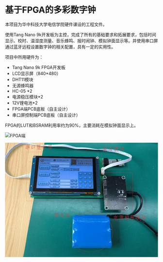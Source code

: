 # 基于FPGA的多彩数字钟

本项目为华中科技大学电信学院硬件课设的工程文件。

使用Tang Nano 9k开发板为主控，完成了所有的基础要求和拓展要求，包括时间显示、校时、温湿度测量、音乐蜂鸣、报时闹钟、模拟钟面显示等。并使用串口屏通过蓝牙远程设置数字钟的相关配置，具有一定的实用性。

项目中所用硬件为：

- Tang Nano 9k FPGA开发板
- LCD显示屏（840*480）
- DHT11模块
- 无源蜂鸣器
- HC-05 *2
- 电源稳压模块*2
- 12V锂电池*2
- FPGA端PCB底板（自主设计）
- 串口屏控制端PCB底板（自主设计）

FPGA的LUT和BSRAM利用率约为90%，主要消耗在模拟钟面显示上。

![FPGA端](.\pic\FPGA端.jpg)



![串口屏控制端](.\pic\串口屏控制端.jpg)

